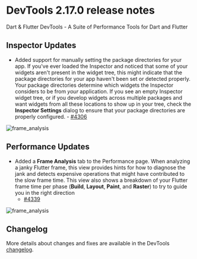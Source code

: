 # DevTools 2.17.0 release notes

Dart & Flutter DevTools - A Suite of Performance Tools for Dart and Flutter

## Inspector Updates
* Added support for manually setting the package directories for your app.
  If you've ever loaded the Inspector and noticed that some of your widgets
  aren't present in the widget tree, this might indicate that the package directories
  for your app haven't been set or detected properly.
  Your package directories determine which widgets
  the Inspector considers to be from _your_ application.
  If you see an empty Inspector widget tree,
  or if you develop widgets across multiple packages 
  and want widgets from all these locations to show up in your tree,
  check the **Inspector Settings** dialog to ensure that your package
  directories are properly
  configured. - [#4306](https://github.com/flutter/devtools/pull/4306)

![frame_analysis]({{site.url}}/tools/devtools/release-notes/images-2.17.0/package_directories.png "package directories")

## Performance Updates
* Added a **Frame Analysis** tab to the Performance page.
  When analyzing a janky Flutter frame,
  this view provides hints for how to diagnose the jank and
  detects expensive operations that might have contributed
  to the slow frame time. This view also shows a breakdown of
  your Flutter frame time per phase (**Build**, **Layout**, **Paint**, and **Raster**)
  to try to guide you in the right direction
  - [#4339](https://github.com/flutter/devtools/pull/4339)

![frame_analysis]({{site.url}}/tools/devtools/release-notes/images-2.17.0/frame_analysis.png "frame analysis")

## Changelog
More details about changes and fixes are available in the DevTools
[changelog](https://github.com/flutter/devtools/blob/master/CHANGELOG.md).
